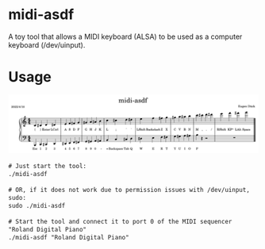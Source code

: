# midi-asdf

A toy tool that allows a MIDI keyboard (ALSA)  to be used as a computer keyboard (/dev/uinput).

# Usage
![MIDI to ASDF key mapping](./midi-asdf.svg)

```
# Just start the tool:
./midi-asdf

# OR, if it does not work due to permission issues with /dev/uinput, sudo:
sudo ./midi-asdf

# Start the tool and connect it to port 0 of the MIDI sequencer "Roland Digital Piano"
./midi-asdf "Roland Digital Piano"
```
